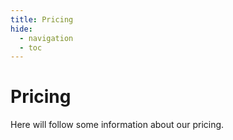 ```yaml
---
title: Pricing
hide:
  - navigation
  - toc
---
```


# Pricing

Here will follow some information about our pricing.
